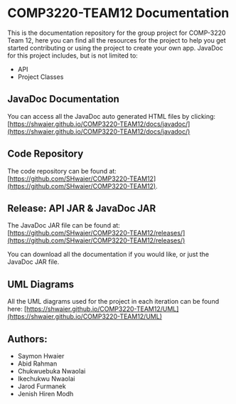 # COMP3220-TEAM12 Documentation
This is the documentation repository for the group project for COMP-3220 Team 12, here you can find all the resources for the project to help you get started contributing or using the project to create your own app. 
JavaDoc for this project includes, but is not limited to: 
- API 
- Project Classes

## JavaDoc Documentation
You can access all the JavaDoc auto generated HTML files by clicking: [https://shwaier.github.io/COMP3220-TEAM12/docs/javadoc/](https://shwaier.github.io/COMP3220-TEAM12/docs/javadoc/)

## Code Repository
The code repository can be found at: [https://github.com/SHwaier/COMP3220-TEAM12](https://github.com/SHwaier/COMP3220-TEAM12).

## Release: API JAR & JavaDoc JAR
The JavaDoc JAR file can be found at: [https://github.com/SHwaier/COMP3220-TEAM12/releases/](https://github.com/SHwaier/COMP3220-TEAM12/releases/)

You can download all the documentation if you would like, or just the JavaDoc JAR file.
## UML Diagrams
All the UML diagrams used for the project in each iteration can be found here: [https://shwaier.github.io/COMP3220-TEAM12/UML](https://shwaier.github.io/COMP3220-TEAM12/UML)
## Authors:
- Saymon Hwaier
- Abid Rahman
- Chukwuebuka Nwaolai
- Ikechukwu Nwaolai
- Jarod Furmanek
- Jenish Hiren Modh
